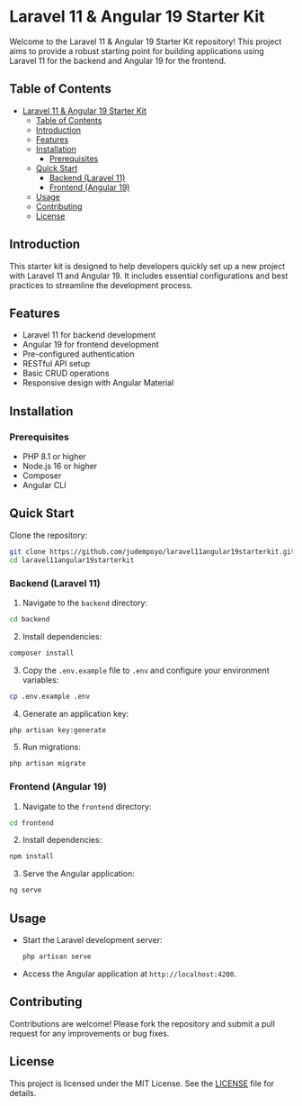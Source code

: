 # Laravel 11 & Angular 19 Starter Kit

Welcome to the Laravel 11 & Angular 19 Starter Kit repository! This project aims to provide a robust starting point for building applications using Laravel 11 for the backend and Angular 19 for the frontend.

## Table of Contents

- [Laravel 11 \& Angular 19 Starter Kit](#laravel-11--angular-19-starter-kit)
  - [Table of Contents](#table-of-contents)
  - [Introduction](#introduction)
  - [Features](#features)
  - [Installation](#installation)
    - [Prerequisites](#prerequisites)
  - [Quick Start](#quick-start)
    - [Backend (Laravel 11)](#backend-laravel-11)
    - [Frontend (Angular 19)](#frontend-angular-19)
  - [Usage](#usage)
  - [Contributing](#contributing)
  - [License](#license)

## Introduction

This starter kit is designed to help developers quickly set up a new project with Laravel 11 and Angular 19. It includes essential configurations and best practices to streamline the development process.

## Features

- Laravel 11 for backend development
- Angular 19 for frontend development
- Pre-configured authentication
- RESTful API setup
- Basic CRUD operations
- Responsive design with Angular Material

## Installation

### Prerequisites

- PHP 8.1 or higher
- Node.js 16 or higher
- Composer
- Angular CLI

## Quick Start

 Clone the repository:
  ```bash
  git clone https://github.com/judempoyo/laravel11angular19starterkit.git
  cd laravel11angular19starterkit
  ```


### Backend (Laravel 11)
  
1. Navigate to the `backend` directory:
  ```bash
  cd backend
  ```

2. Install dependencies:
  ```bash
  composer install
  ```

3. Copy the `.env.example` file to `.env` and configure your environment variables:
  ```bash
  cp .env.example .env
  ```

4. Generate an application key:
  ```bash
  php artisan key:generate
  ```

5. Run migrations:
  ```bash
  php artisan migrate
  ```

### Frontend (Angular 19)

1. Navigate to the `frontend` directory:
  ```bash
  cd frontend
  ```

2. Install dependencies:
  ```bash
  npm install
  ```

3. Serve the Angular application:
  ```bash
  ng serve
  ```

## Usage

- Start the Laravel development server:
  ```bash
  php artisan serve
  ```

- Access the Angular application at `http://localhost:4200`.

## Contributing

Contributions are welcome! Please fork the repository and submit a pull request for any improvements or bug fixes.

## License

This project is licensed under the MIT License. See the [LICENSE](LICENSE) file for details.